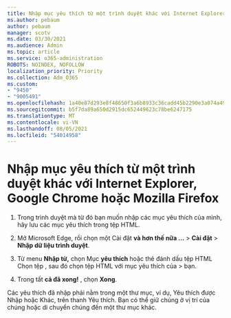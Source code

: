 ```yaml
---
title: Nhập mục yêu thích từ một trình duyệt khác với Internet Explorer, Google Chrome hoặc Mozilla Firefox
ms.author: pebaum
author: pebaum
manager: scotv
ms.date: 03/30/2021
ms.audience: Admin
ms.topic: article
ms.service: o365-administration
ROBOTS: NOINDEX, NOFOLLOW
localization_priority: Priority
ms.collection: Adm_O365
ms.custom:
- "9450"
- "9005491"
ms.openlocfilehash: 1a40e87d293e8f48650f3a6b8933c36cadd45b2290e3a074a499c964a274d59b
ms.sourcegitcommit: b5f7da89a650d2915dc652449623c78be6247175
ms.translationtype: MT
ms.contentlocale: vi-VN
ms.lasthandoff: 08/05/2021
ms.locfileid: "54014958"
---
```

# <a name="import-favorites-from-a-browser-other-than-internet-explorer-google-chrome-or-mozilla-firefox"></a>Nhập mục yêu thích từ một trình duyệt khác với Internet Explorer, Google Chrome hoặc Mozilla Firefox

1. Trong trình duyệt mà từ đó bạn muốn nhập các mục yêu thích của mình, hãy lưu các mục yêu thích trong tệp HTML.

1. Mở Microsoft Edge, rồi chọn một Cài đặt **và hơn thế nữa ...**  >  **Cài đặt**  >  **Nhập dữ liệu trình duyệt**.

1. Từ menu **Nhập từ,** chọn Mục **yêu thích** hoặc thẻ đánh dấu tệp HTML Chọn tệp , sau đó chọn tệp HTML với mục yêu thích của  >  bạn.

1. Trong tất **cả đã xong!** , chọn **Xong**.

Các yêu thích đã nhập phải nằm trong một thư mục, ví dụ, Yêu thích được Nhập hoặc Khác, trên thanh Yêu thích. Bạn có thể giữ chúng ở vị trí của chúng hoặc di chuyển chúng đến một thư mục khác.